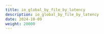 ```yaml
---
title: io_global_by_file_by_latency
description: io_global_by_file_by_latency
date: 2024-10-09
weight: 20000
---
```

<style>
th, td {
  border: 1px solid rgb(190, 190, 190);
}
</style>
